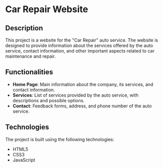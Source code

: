 # Car Repair Website

## Description

This project is a website for the "Car Repair" auto service. The website is designed to provide information about the services offered by the auto service, contact information, and other important aspects related to car maintenance and repair.

## Functionalities

- **Home Page**: Main information about the company, its services, and contact information.
- **Services**: List of services provided by the auto service, with descriptions and possible options.
- **Contact**: Feedback forms, address, and phone number of the auto service.

## Technologies

The project is built using the following technologies:

- HTML5
- CSS3
- JavaScript
